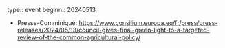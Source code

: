 type:: event
beginn:: 20240513

- Presse-Comminiqué: https://www.consilium.europa.eu/fr/press/press-releases/2024/05/13/council-gives-final-green-light-to-a-targeted-review-of-the-common-agricultural-policy/